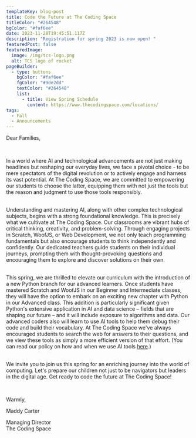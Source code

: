 ```yaml
---
templateKey: blog-post
title: Code the Future at The Coding Space
titleColor: "#264548"
bgColor: "#faf6ee"
date: 2023-11-28T19:45:51.117Z
description: "Registration for spring 2023 is now open! "
featuredPost: false
featuredImage:
  image: /img/tcs-logo.png
  alt: TCS logo of rocket
pageBuilder:
  - type: buttons
    bgColor: "#faf6ee"
    fgColor: "#9de2dd"
    textColor: "#264548"
    list:
      - title: View Spring Schedule
        content: https://www.thecodingspace.com/locations/
tags:
  - Fall
  - Announcements
---
```

Dear Families,

 

In a world where AI and technological advancements are not just making headlines but reshaping our everyday lives, we face a pivotal choice - to be mere spectators of the digital revolution or to actively engage and harness its vast potential. At The Coding Space, we are committed to empowering our students to choose the latter, equipping them with not just the tools but the reason and judgment to use those tools responsibly. 

\
Understanding and mastering AI, along with other complex technological subjects, begins with a strong foundational knowledge. This is precisely what we cultivate at The Coding Space. Our classrooms are vibrant hubs of critical thinking, creativity, and problem-solving. Through engaging projects in Scratch, WoofJS, or Web Development, we not only teach programming fundamentals but also encourage students to think independently and confidently. Our dedicated teachers guide students on their individual journeys, prompting them with thought-provoking questions and encouraging them to explore and discover solutions on their own.

\
This spring, we are thrilled to elevate our curriculum with the introduction of a new Python branch for our advanced learners. Once students have mastered Scratch and WoofJS in our Beginner and Intermediate classes, they will have the option to embark on an exciting new chapter with Python in our Advanced class. This addition is particularly significant given Python's extensive application in AI and data science – fields that are shaping our future – and it will include exposure to algorithms and data. Our advanced coders also will learn to use AI tools to help them debug their code and build their vocabulary. At The Coding Space we've always encouraged students to search the web for answers to their questions, and we view these tools as simply a more efficient version of that effort. (You can read our policy on how and when we use AI tools [here](https://www.thecodingspace.com/custom/teaching-with-ai/).)

\
We invite you to join us this spring for an enriching journey into the world of computing. Let's prepare our children not just to be navigators but leaders in the digital age. Get ready to code the future at The Coding Space!

 

Warmly,

Maddy Carter

Managing Director\
The Coding Space